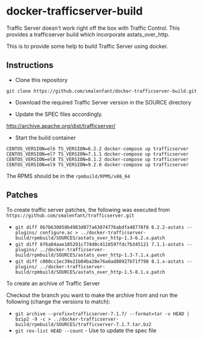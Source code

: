 # docker-trafficserver-build

Traffic Server doesn't work right off the box with Traffic Control. This provides a trafficserver build which incorporate astats_over_http.

This is to provide some help to build Traffic Server using docker.

## Instructions

- Clone this repository

`git clone https://github.com/smalenfant/docker-trafficserver-build.git`

- Download the required Traffic Server version in the SOURCE directory

- Update the SPEC files accordingly. 


http://archive.apache.org/dist/trafficserver/

- Start the build container

```
CENTOS_VERSION=el6 TS_VERSION=6.2.2 docker-compose up trafficserver
CENTOS_VERSION=el7 TS_VERSION=7.1.1 docker-compose up trafficserver
CENTOS_VERSION=el8 TS_VERSION=8.1.2 docker-compose up trafficserver
CENTOS_VERSION=el9 TS_VERSION=9.2.0 docker-compose up trafficserver
```

The RPMS should be in the `rpmbuild/RPMS/x86_64` 

## Patches

To create traffic server patches, the following was executed from `https://github.com/smalenfant/trafficserver.git`

- `git diff 0b7b630858b4983d077a63074776abdfa48778f8 6.2.2-astats -- plugins/ configure.ac > ../docker-trafficserver-build/rpmbuild/SOURCES/astats_over_http-1.3-6.2.x.patch`
- `git diff 6f6a04aae105291c774d0c4116597fdc7b345121 7.1.1-astats -- plugins/ ../docker-trafficserver-build/rpmbuild/SOURCES/astats_over_http-1.3-7.1.x.patch`
- `git diff c080cc1ec39e21b04ba28e76a6ad80927b71f798 8.1.x-astats -- plugins/ ../docker-trafficserver-build/rpmbuild/SOURCES/astats_over_http-1.5-8.1.x.patch`

To create an archive of Traffic Server

Checkout the branch you want to make the archive from and run the following (change the versions to match):

- `git archive --prefix=trafficserver-7.1.7/ --format=tar -v HEAD | bzip2 -9 -c > ../docker-trafficserver-build/rpmbuild/SOURCES/trafficserver-7.1.7.tar.bz2`
- `git rev-list HEAD --count` - Use to update the spec file
